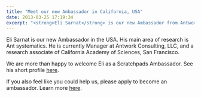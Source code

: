 ```yaml
---
title: "Meet our new Ambassador in California, USA"
date: 2013-03-25 17:19:34
excerpt: "<strong>Eli Sarnat</strong> is our new Ambassador from Antwork Consulting, Happy Camp, CA"
---
```


Eli Sarnat is our new Ambassador in the USA. His main area of research is Ant systematics. He is currently Manager at Antwork Consulting, LLC, and a research associate of California Academy of Sciences, San Francisco.

We are more than happy to welcome Eli as a Scratchpads Ambassador. See his short profile <a href="http://scratchpads.eu/ambassador/eli-sarnat">here</a>.

If you also feel like you could help us, please apply to become an ambassador. Learn more <a href="http://scratchpads.eu/support/ambassadors">here</a>.
